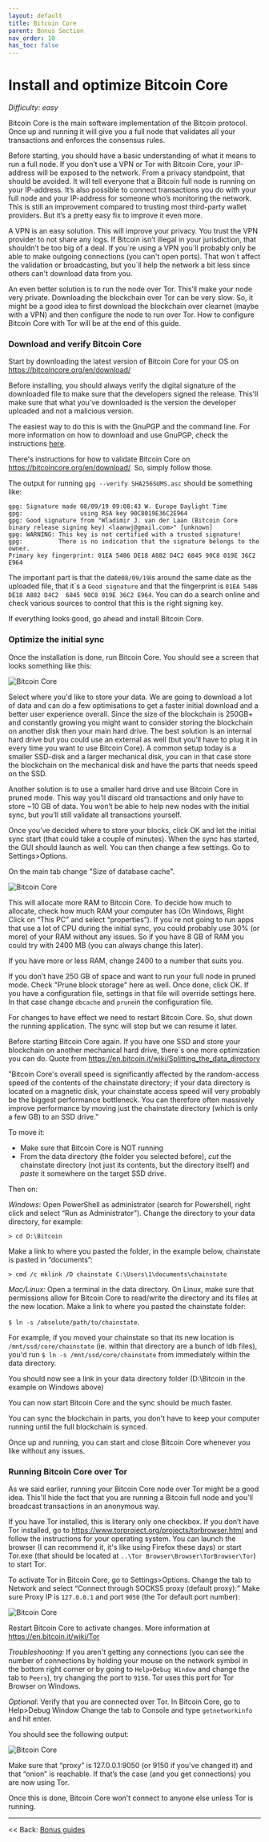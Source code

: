 ```yaml
---
layout: default
title: Bitcoin Core
parent: Bonus Section
nav_order: 10
has_toc: false
---
```


# Install and optimize Bitcoin Core

*Difficulty: easy*

Bitcoin Core is the main software implementation of the Bitcoin protocol. Once up and running it will give you a full node that validates all your transactions and enforces the consensus rules.

Before starting, you should have a basic understanding of what it means to run a full node.
If you don’t use a VPN or Tor with Bitcoin Core, your IP-address will be exposed to the network. From a privacy standpoint, that should be avoided. It will tell everyone that a Bitcoin full node is running on your IP-address. It’s also possible to connect transactions you do with your full node and your IP-address for someone who’s monitoring the network. This is still an improvement compared to trusting most third-party wallet providers. But it’s a pretty easy fix to improve it even more.

A VPN is an easy solution. This will improve your privacy. You trust the VPN provider to not share any logs. If Bitcoin isn’t illegal in your jurisdiction, that shouldn’t be too big of a deal.
If you´re using a VPN you´ll probably only be able to make outgoing connections (you can't open ports). That won´t affect the validation or broadcasting, but you´ll help the network a bit less since others can't download data from you.

An even better solution is to run the node over Tor. This’ll make your node very private. Downloading the blockchain over Tor can be very slow. So, it might be a good idea to first download the blockchain over clearnet (maybe with a VPN) and then configure the node to run over Tor. How to configure Bitcoin Core with Tor will be at the end of this guide.

### Download and verify Bitcoin Core

Start by downloading the latest version of Bitcoin Core for your OS on https://bitcoincore.org/en/download/

Before installing, you should always verify the digital signature of the downloaded file to make sure that the developers signed the release. This'll make sure that what you've downloaded is the version the developer uploaded and not a malicious version.

The easiest way to do this is with the GnuPGP and the command line. For more information on how to download and use GnuPGP, check the instructions [here](https://github.com/DriftwoodPalace/guides/blob/master/hodl-guide/hodl-guide_30_last-seed.md#download-gnupg-for-validating-digital-signatures).

There's instructions for how to validate Bitcoin Core on https://bitcoincore.org/en/download/. So, simply follow those.

The output for running `gpg --verify SHA256SUMS.asc` should be something like:

```
gpg: Signature made 08/09/19 09:08:43 W. Europe Daylight Time
gpg:                using RSA key 90C8019E36C2E964
gpg: Good signature from "Wladimir J. van der Laan (Bitcoin Core binary release signing key) <laanwj@gmail.com>" [unknown]
gpg: WARNING: This key is not certified with a trusted signature!
gpg:          There is no indication that the signature belongs to the owner.
Primary key fingerprint: 01EA 5486 DE18 A882 D4C2 6845 90C8 019E 36C2 E964
```

The important part is that the date`08/09/19`is around the same date as the uploaded file, that it´s a `Good signature` and that the fingerprint is `01EA 5486 DE18 A882 D4C2  6845 90C8 019E 36C2 E964`. You can do a search online and check various sources to control that this is the right signing key. 

If everything looks good, go ahead and install Bitcoin Core.

### Optimize the initial sync

Once the installation is done, run Bitcoin Core. You should see a screen that looks something like this:

![Bitcoin Core](images/61_bitcoin_core.png)

Select where you'd like to store your data. We are going to download a lot of data and can do a few optimisations to get a faster initial download and a better user experience overall. Since the size of the blockchain is 250GB+ and constantly growing you might want to consider storing the blockchain on another disk then your main hard drive. The best solution is an internal hard drive but you could use an external as well (but you’ll have to plug it in every time you want to use Bitcoin Core). A common setup today is a smaller SSD-disk and a larger mechanical disk, you can in that case store the blockchain on the mechanical disk and have the parts that needs speed on the SSD.

Another solution is to use a smaller hard drive and use Bitcoin Core in pruned mode. This way you’ll discard old transactions and only have to store ~10 GB of data. You won’t be able to help new nodes with the initial sync, but you’ll still validate all transactions yourself.

Once you’ve decided where to store your blocks, click OK and let the initial sync start (that could take a couple of minutes). When the sync has started, the GUI should launch as well. You can then change a few settings. Go to Settings>Options.

On the main tab change "Size of database cache".

![Bitcoin Core](images/61_bitcoin_folder.png)

This will allocate more RAM to Bitcoin Core. To decide how much to allocate, 
check how much RAM your computer has (On Windows, Right Click on “This PC” and select “properties”). If you´re not going to run apps that use a lot of CPU during the initial sync, you could probably use 30% (or more) of your RAM without any issues. So if you have 8 GB of RAM you could try with 2400 MB (you can always change this later).

If you have more or less RAM, change 2400 to a number that suits you.

If you don’t have 250 GB of space and want to run your full node in pruned mode. Check "Prune block storage" here as well. Once done, click OK. If you have a configuration file, settings in that file will override settings here. In that case change `dbcache` and `prune`in the configuration file.

For changes to have effect we need to restart Bitcoin Core. So, shut down the running application. The sync will stop but we can resume it later.

Before starting Bitcoin Core again. If you have one SSD and store your blockchain on another mechanical hard drive, there´s one more optimization you can do. Quote from https://en.bitcoin.it/wiki/Splitting_the_data_directory

"Bitcoin Core's overall speed is significantly affected by the random-access speed of the contents of the chainstate directory; if your data directory is located on a magnetic disk, your chainstate access speed will very probably be the biggest performance bottleneck. You can therefore often massively improve performance by moving just the chainstate directory (which is only a few GB) to an SSD drive."

To move it:

* Make sure that Bitcoin Core is NOT running
* From the data directory (the folder you selected before), *cut* the chainstate directory (not just its contents, but the directory itself) and *paste* it somewhere on the target SSD drive.

Then on:

*Windows*: Open PowerShell as administrator (search for Powershell, right click and select “Run as Administrator”).
Change the directory to your data directory, for example:

`> cd D:\Bitcoin`

Make a link to where you pasted the folder, in the example below, chainstate is pasted in “documents”:

`> cmd /c mklink /D chainstate C:\Users\1\documents\chainstate`

*Mac/Linux:* Open a terminal in the data directory. On Linux, make sure that permissions allow for Bitcoin Core to read/write the directory and its files at the new location. Make a link to where you pasted the chainstate folder:

`$ ln -s /absolute/path/to/chainstate`. 

For example, if you moved your chainstate so that its new location is `/mnt/ssd/core/chainstate` (ie. within that directory are a bunch of ldb files), you'd run `$ ln -s /mnt/ssd/core/chainstate` from immediately within the data directory.

You should now see a link in your data directory folder (D:\Bitcoin in the example on Windows above)

You can now start Bitcoin Core and the sync should be much faster.

You can sync the blockchain in parts, you don't have to keep your computer running until the full blockchain is synced.

Once up and running, you can start and close Bitcoin Core whenever you like without any issues.

### Running Bitcoin Core over Tor

As we said earlier, running your Bitcoin Core node over Tor might be a good idea. This'll hide the fact that you are running a Bitcoin full node and you'll broadcast transactions in an anonymous way.

If you have Tor installed, this is literary only one checkbox. 
If you don’t have Tor installed, go to https://www.torproject.org/projects/torbrowser.html and follow the instructions for your operating system. You can launch the browser (I can recommend it, it's like using Firefox these days) or start Tor.exe (that should be located at `..\Tor Browser\Browser\TorBrowser\Tor`) to start Tor.

To activate Tor in Bitcoin Core, go to Settings>Options.
Change the tab to Network and select “Connect through SOCKS5 proxy (default proxy):”
Make sure Proxy IP is `127.0.0.1` and port `9050` (the Tor default port number):

![Bitcoin Core](images/61_bitcoin_network.png)

Restart Bitcoin Core to activate changes.
More information at https://en.bitcoin.it/wiki/Tor

*Troubleshooting:* If you aren't getting any connections (you can see the number of connections by holding your mouse on the network symbol in the bottom right corner or by going to `Help>Debug Window` and change the tab to `Peers`), try changing the port to `9150`. Tor uses this port for Tor Browser on Windows.

*Optional*: Verify that you are connected over Tor. In Bitcoin Core, go to Help>Debug Window
Change the tab to Console and type `getnetworkinfo` and hit enter.

You should see the following output:

![Bitcoin Core](images/61_tor.png)

Make sure that “proxy” is 127.0.0.1:9050 (or 9150 if you've changed it) and that “onion” is reachable. If that’s the case (and you get connections) you are now using Tor.

Once this is done, Bitcoin Core won't connect to anyone else unless Tor is running.

---

<< Back: [Bonus guides](hodl-guide_60_bonus.md) 
